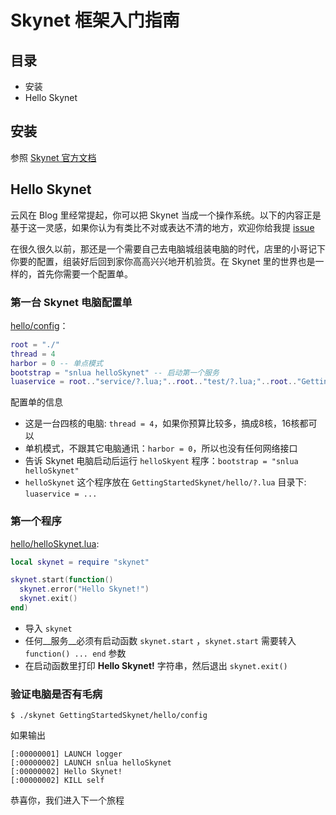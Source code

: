 # Skynet 框架入门指南

## 目录

* 安装
* Hello Skynet

## 安装
参照 [Skynet 官方文档](https://github.com/cloudwu/skynet)

## Hello Skynet
云风在 Blog 里经常提起，你可以把 Skynet 当成一个操作系统。以下的内容正是基于这一灵感，如果你认为有类比不对或表达不清的地方，欢迎你给我提 [issue](https://github.com/lintide/GettingStartedSkynet/issues/new)

在很久很久以前，那还是一个需要自己去电脑城组装电脑的时代，店里的小哥记下你要的配置，组装好后回到家你高高兴兴地开机验货。在 Skynet 里的世界也是一样的，首先你需要一个配置单。

### 第一台 Skynet 电脑配置单
[hello/config](hello/config)：

```lua
root = "./"
thread = 4
harbor = 0 -- 单点模式
bootstrap = "snlua helloSkynet"	-- 启动第一个服务
luaservice = root.."service/?.lua;"..root.."test/?.lua;"..root.."GettingStartedSkynet/hello/?.lua"
```

配置单的信息

* 这是一台四核的电脑: `thread = 4`，如果你预算比较多，搞成8核，16核都可以
* 单机模式，不跟其它电脑通讯：`harbor = 0`，所以也没有任何网络接口
* 告诉 Skynet 电脑启动后运行 `helloSkyent` 程序：`bootstrap = "snlua helloSkynet"`
* `helloSkynet` 这个程序放在 `GettingStartedSkynet/hello/?.lua` 目录下: `luaservice = ...`


### 第一个程序
[hello/helloSkynet.lua](hello/helloSkynet.lua):

 ```lua
 local skynet = require "skynet"

 skynet.start(function()
   skynet.error("Hello Skynet!")
   skynet.exit()
 end)
 ```

* 导入 `skynet`
* 任何__服务__必须有启动函数 `skynet.start` ，`skynet.start` 需要转入 `function() ... end` 参数
* 在启动函数里打印 __Hello Skynet!__ 字符串，然后退出 `skynet.exit()`

### 验证电脑是否有毛病
```
$ ./skynet GettingStartedSkynet/hello/config
```

如果输出
```
[:00000001] LAUNCH logger
[:00000002] LAUNCH snlua helloSkynet
[:00000002] Hello Skynet!
[:00000002] KILL self
```

恭喜你，我们进入下一个旅程
